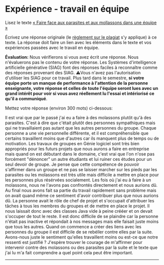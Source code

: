 # Expérience - travail en équipe

Lisez le texte [« Faire face aux parasites et aux mollassons dans une équipe »](https://etsmtl365-my.sharepoint.com/:w:/g/personal/christopher_fuhrman_etsmtl_ca/EcmQ4mhrCt5Ml9FUOiAPMmQBqtH3Z65GXrMLngDaeRCP8g?e=8JXrlf)

Écrivez une réponse originale (le [règlement sur le plagiat](https://www.etsmtl.ca/Etudes/citer-pas-plagier) s'y applique) à ce texte.
La réponse doit faire un lien avec les éléments dans le texte et vos expériences passées avec le travail en équipe.

**Évaluation:** Nous vérifierons si vous avez écrit une réponse.
Nous n'évaluerons pas le contenu de votre réponse.
Les Systèmes d'intelligence artificielle générative (SIAG) font des réponses faciles à reconnaître comme des réponses provenant des SIAG. 
⚠️Vous n'avez pas l'autorisation d'utiliser les SIAG pour ce travail. 
Plus tard dans le semestre, **si votre équipe porte un manque de performance à l'attention de la personne enseignante, votre réponse et celles de toute l'équipe seront lues avec un grand intérêt pour voir si vous avez réellement lu l'essai et intériorisé ce qu'il a communiqué**.

Mettez votre réponse (environ 300 mots) ci-dessous:

Il est vrai que par le passé j'ai eu a faire à des molassons plutôt qu'à des parasites. C'est à dire que c'était plutôt des personnes sympathiques mais qui ne travaillaient pas autant que les autres personnes du groupe.
Chaque personne a une vie personnelle différente, et il est compréhensible que certains travaillent moins que d'autres car ils manquent plus de temps ou de motivation.
Les travaux de groupes en Génie logiciel sont très bien appropriés pour les futurs projets que nous aurons a faire en entreprise mais quand on est débutant dans le domaine, c'est vrai que l'on n'ose pas forcément "dénoncer" un autre étudiants et lui ruiner ces études pour un seul devoir de groupe.
Je pense que cette compétence de pouvoir s'affirmer dans un groupe et ne pas se laisser marcher sur les pieds par les parasites ou les molassons est très utile mais difficile a mettre en place pour les personnes plus résérvées socialement.
Les fois où j'ai eu à faire à un molassons, nous ne l'avons pas confrontés directement et nous aurions dû. Au final nous avons fait sa partie du travail rapidement sans problème mais on avait quand même ce sentiment d'avoir contribuer plus que nous aurions dû.
La personne avait le rôle de chef de projet et s'occupait d'attribuer les tâches à tous les membres du groupes et de mettre en place le projet. Il nous laissait donc avec des classes Java vide à peine crééer et on devait s'occuper de tout le reste.
Il est donc difficile de se plaindre car la personne n'était pas inactive et répondait à nos messages mais elle faisait juste moins que tous les autres.
Quand on commence a créer des liens avec les personnes du groupe il est difficile de se rebéller contre elles par la suite. Avons-nous juste le sentiment qu'elles travaillent moins ou est-ce que notre ressenti est justifié ?
J'espère trouver le courage de m'affirmer pour intervenir contre des molassons ou des parasites par la suite et le texte que j'ai lu m'a fait comprendre a quel point cela peut être important.

---
